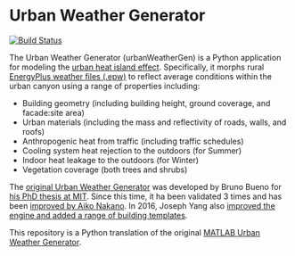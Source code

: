 # Urban Weather Generator

[![Build Status](https://travis-ci.org/saeranv/UWG_Python.svg?branch=master)](https://travis-ci.org/saeranv/UWG_Python)

The Urban Weather Generator (urbanWeatherGen) is a Python application for modeling the [urban heat island effect](https://en.wikipedia.org/wiki/Urban_heat_island).  Specifically, it morphs rural [EnergyPlus weather files (.epw)](http://www.ladybug.tools/epwmap/) to reflect average conditions within the urban canyon using a range of properties including:

* Building geometry (including building height, ground coverage, and facade:site area)
* Urban materials (including the mass and reflectivity of roads, walls, and roofs)
* Anthropogenic heat from traffic (including traffic schedules)
* Cooling system heat rejection to the outdoors (for Summer)
* Indoor heat leakage to the outdoors (for Winter)
* Vegetation coverage (both trees and shrubs)


The [original Urban Weather Generator](http://urbanmicroclimate.scripts.mit.edu/uwg.php) was developed by Bruno Bueno for [his PhD thesis at MIT](https://dspace.mit.edu/handle/1721.1/59107).  Since this time, it ha been validated 3 times and has been [improved by Aiko Nakano](https://dspace.mit.edu/handle/1721.1/108779).  In 2016, Joseph Yang also [improved the engine and added a range of building templates](https://dspace.mit.edu/handle/1721.1/107347).

This repository is a Python translation of the original [MATLAB Urban Weather Generator](https://github.com/hansukyang/UWG_Matlab).
